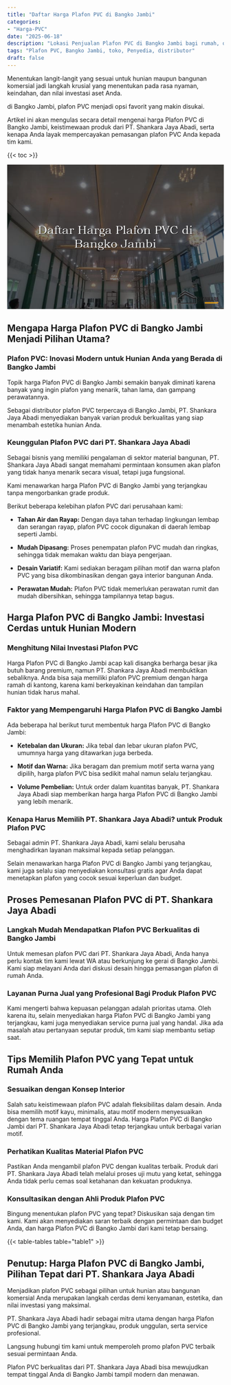 ```yaml
---
title: "Daftar Harga Plafon PVC di Bangko Jambi"
categories: 
- "Harga-PVC"
date: "2025-06-18"
description: "Lokasi Penjualan Plafon PVC di Bangko Jambi bagi rumah, office, dan toko. Panel berkualitas, variasi motif, warna elegan, dengan layanan pemasangan dikerjakan oleh tenaga ahli profesional dan kepastian resmi!|Jasa distribusi Plafon PVC di Bangko Jambi bagi keperluan tempat tinggal, perkantoran, maupun gerai, beserta produk berkualitas dan pemasangan oleh tenaga ahli berpengalaman serta kepastian resmi.|Pilihan Plafon PVC di Bangko Jambi yang andal bagi tempat tinggal, office, serta gerai, dengan material terbaik dan penempatan oleh teknisi berpengalaman dan garansi resmi.|Penjualan Plafon PVC di Bangko Jambi untuk hunian, kantor, dan toko, dengan panel unggulan dan penempatan dikerjakan oleh tenaga ahli ahli, lengkap dengan kepastian resmi.}"
tags: "Plafon PVC, Bangko Jambi, toko, Penyedia, distributor"
draft: false
---
```


Menentukan langit-langit yang sesuai untuk hunian maupun bangunan komersial jadi langkah krusial yang menentukan pada rasa nyaman, keindahan, dan nilai investasi aset Anda.

di Bangko Jambi, plafon PVC menjadi opsi favorit yang makin disukai.

Artikel ini akan mengulas secara detail mengenai harga Plafon PVC di Bangko Jambi, keistimewaan produk dari PT. Shankara Jaya Abadi, serta kenapa Anda layak mempercayakan pemasangan plafon PVC Anda kepada tim kami.

{{< toc >}}

![Daftar Harga Plafon PVC di Bangko Jambi](/images/Harga-PVC/Daftar-Harga-Plafon-PVC-di-Bangko-Jambi.png)


## Mengapa Harga Plafon PVC di Bangko Jambi Menjadi Pilihan Utama?

### Plafon PVC: Inovasi Modern untuk Hunian Anda yang Berada di Bangko Jambi

Topik harga Plafon PVC di Bangko Jambi semakin banyak diminati karena banyak yang ingin plafon yang menarik, tahan lama, dan gampang perawatannya.

Sebagai distributor plafon PVC terpercaya di Bangko Jambi, PT. Shankara Jaya Abadi menyediakan banyak varian produk berkualitas yang siap menambah estetika hunian Anda.

### Keunggulan Plafon PVC dari PT. Shankara Jaya Abadi

Sebagai bisnis yang memiliki pengalaman di sektor material bangunan, PT. Shankara Jaya Abadi sangat memahami permintaan konsumen akan plafon yang tidak hanya menarik secara visual, tetapi juga fungsional.

Kami menawarkan harga Plafon PVC di Bangko Jambi yang terjangkau tanpa mengorbankan grade produk.

Berikut beberapa kelebihan plafon PVC dari perusahaan kami:

- **Tahan Air dan Rayap:** Dengan daya tahan terhadap lingkungan lembap dan serangan rayap, plafon PVC cocok digunakan di daerah lembap seperti Jambi.

- **Mudah Dipasang:** Proses penempatan plafon PVC mudah dan ringkas, sehingga tidak memakan waktu dan biaya pengerjaan.

- **Desain Variatif:** Kami sediakan beragam pilihan motif dan warna plafon PVC yang bisa dikombinasikan dengan gaya interior bangunan Anda.

- **Perawatan Mudah:** Plafon PVC tidak memerlukan perawatan rumit dan mudah dibersihkan, sehingga tampilannya tetap bagus.

## Harga Plafon PVC di Bangko Jambi: Investasi Cerdas untuk Hunian Modern

### Menghitung Nilai Investasi Plafon PVC

Harga Plafon PVC di Bangko Jambi acap kali disangka berharga besar jika butuh barang premium, namun PT. Shankara Jaya Abadi membuktikan sebaliknya. Anda bisa saja memiliki plafon PVC premium dengan harga ramah di kantong, karena kami berkeyakinan keindahan dan tampilan hunian tidak harus mahal.

### Faktor yang Mempengaruhi Harga Plafon PVC di Bangko Jambi

Ada beberapa hal berikut turut membentuk harga Plafon PVC di Bangko Jambi:

- **Ketebalan dan Ukuran:** Jika tebal dan lebar ukuran plafon PVC, umumnya harga yang ditawarkan juga berbeda.

- **Motif dan Warna:** Jika beragam dan premium motif serta warna yang dipilih, harga plafon PVC bisa sedikit mahal namun selalu terjangkau.

- **Volume Pembelian:** Untuk order dalam kuantitas banyak, PT. Shankara Jaya Abadi siap memberikan harga harga Plafon PVC di Bangko Jambi yang lebih menarik.

### Kenapa Harus Memilih PT. Shankara Jaya Abadi? untuk Produk Plafon PVC

Sebagai admin PT. Shankara Jaya Abadi, kami selalu berusaha menghadirkan layanan maksimal kepada setiap pelanggan.

Selain menawarkan harga Plafon PVC di Bangko Jambi yang terjangkau, kami juga selalu siap menyediakan konsultasi gratis agar Anda dapat menetapkan plafon yang cocok sesuai keperluan dan budget.

## Proses Pemesanan Plafon PVC di PT. Shankara Jaya Abadi

### Langkah Mudah Mendapatkan Plafon PVC Berkualitas di Bangko Jambi

Untuk memesan plafon PVC dari PT. Shankara Jaya Abadi, Anda hanya perlu kontak tim kami lewat WA atau berkunjung ke gerai di Bangko Jambi. Kami siap melayani Anda dari diskusi desain hingga pemasangan plafon di rumah Anda.

### Layanan Purna Jual yang Profesional Bagi Produk Plafon PVC

Kami mengerti bahwa kepuasan pelanggan adalah prioritas utama. Oleh karena itu, selain menyediakan harga Plafon PVC di Bangko Jambi yang terjangkau, kami juga menyediakan service purna jual yang handal. Jika ada masalah atau pertanyaan seputar produk, tim kami siap membantu setiap saat.

## Tips Memilih Plafon PVC yang Tepat untuk Rumah Anda

### Sesuaikan dengan Konsep Interior

Salah satu keistimewaan plafon PVC adalah fleksibilitas dalam desain. Anda bisa memilih motif kayu, minimalis, atau motif modern menyesuaikan dengan tema ruangan tempat tinggal Anda. Harga Plafon PVC di Bangko Jambi dari PT. Shankara Jaya Abadi tetap terjangkau untuk berbagai varian motif.

### Perhatikan Kualitas Material Plafon PVC

Pastikan Anda mengambil plafon PVC dengan kualitas terbaik. Produk dari PT. Shankara Jaya Abadi telah melalui proses uji mutu yang ketat, sehingga Anda tidak perlu cemas soal ketahanan dan kekuatan produknya.

### Konsultasikan dengan Ahli Produk Plafon PVC

Bingung menentukan plafon PVC yang tepat? Diskusikan saja dengan tim kami. Kami akan menyediakan saran terbaik dengan permintaan dan budget Anda, dan harga Plafon PVC di Bangko Jambi dari kami tetap bersaing.

{{< table-tables table="table1" >}}

## Penutup: Harga Plafon PVC di Bangko Jambi, Pilihan Tepat dari PT. Shankara Jaya Abadi

Menjadikan plafon PVC sebagai pilihan untuk hunian atau bangunan komersial Anda merupakan langkah cerdas demi kenyamanan, estetika, dan nilai investasi yang maksimal.

PT. Shankara Jaya Abadi hadir sebagai mitra utama dengan harga Plafon PVC di Bangko Jambi yang terjangkau, produk unggulan, serta service profesional.

Langsung hubungi tim kami untuk memperoleh promo plafon PVC terbaik sesuai permintaan Anda.

Plafon PVC berkualitas dari PT. Shankara Jaya Abadi bisa mewujudkan tempat tinggal Anda di Bangko Jambi tampil modern dan menawan.